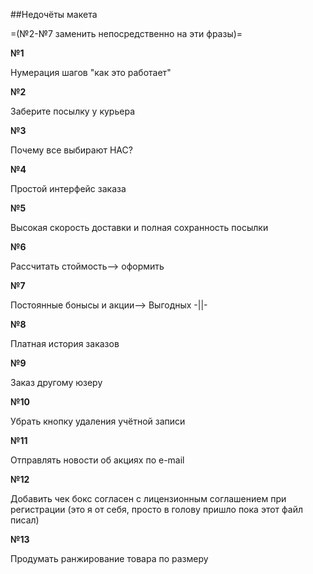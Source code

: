 ##Недочёты макета

=(№2-№7 заменить непосредственно на эти фразы)=

**№1**

Нумерация шагов "как это работает"

**№2**

Заберите посылку у курьера

**№3**

Почему все выбирают НАС?

**№4**

Простой интерфейс заказа

**№5**

Высокая скорость доставки и полная сохранность посылки

**№6**

Рассчитать стоймость--> оформить

**№7**

Постоянные бонысы и акции--> Выгодных -||-

**№8**

Платная история заказов

**№9**

Заказ другому юзеру

**№10**

Убрать кнопку удаления учётной записи

**№11**

Отправлять новости об акциях по e-mail

**№12**

Добавить чек бокс согласен с лицензионным соглашением при регистрации (это я от себя, просто в голову пришло пока этот файл писал)

**№13**

Продумать ранжирование товара по размеру
